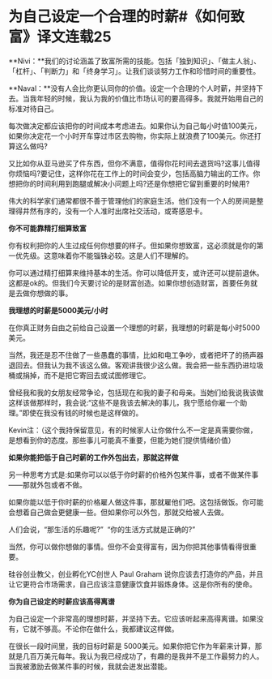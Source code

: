 # 为自己设定一个合理的时薪#《如何致富》译文连载25

**Nivi：**我们的讨论涵盖了致富所需的技能。包括「独到知识」、「做主人翁」、「杠杆」、「判断力」和「终身学习」。让我们谈谈努力工作和珍惜时间的重要性。

**Naval：**没有人会比你更认同你的价值。设定一个合理的个人时薪，并坚持下去。当我年轻的时候，我认为我的价值比市场认可的要高得多。我就开始用自己的标准对待自己。

每次做决定都应该把你的时间成本考虑进去。如果你认为自己每小时值100美元，如果你决定花一个小时开车穿过市区去购物，你实际上就浪费了100美元。你还打算这么做吗?

又比如你从亚马逊买了件东西，但你不满意，值得你花时间去退货吗?这事儿值得你烦恼吗?要记住，这样你花在工作上的时间会变少，包括高脑力输出的工作。你想把你的时间利用到跑腿或解决小问题上吗?还是你想把它留到重要的时候用?

伟大的科学家们通常都很不善于管理他们的家庭生活。他们没有一个人的房间是整理得井然有序的，没有一个人准时出席社交活动，或寄感恩卡。

**你不可能靠精打细算致富**

你有权利把你的人生过成任何你想要的样子。但如果你想致富，这必须就是你的第一优先级。这意味着你不能锱铢必较。这是人们不理解的。

你可以通过精打细算来维持基本的生活。你可以降低开支，或许还可以提前退休。这都是ok的。但我们今天要讨论的是财富创造。如果你想创造财富，首要任务就是去做你想做的事。

**我理想的时薪是5000美元/小时**

在你真正财务自由之前给自己设置一个理想的时薪，我理想的时薪是每小时5000美元。

当然，我还是忍不住做了一些愚蠢的事情，比如和电工争吵，或者把坏了的扬声器退回去。但我认为我不该这么做。客观讲我很少这么做。我会把一些东西扔进垃圾桶或捐掉，而不是把它寄回去或试图修理它。

曾经我和我的女朋友经常争论，包括现在和我的妻子和母亲。当她们给我说我该做这样该做那样时，我会说:“这些不是我该去解决的事儿，我宁愿给你雇一个助理。”即使在我没有钱的时候也是这样做的。

Kevin注：（这个我持保留意见，有的时候家人让你做什么不一定是真需要你做，是想看到你的态度。那些事儿可能真不重要，但能为她们提供情绪价值）

**如果你能把低于自己时薪的工作外包出去，那就这样做**

另一种思考方式是:如果你可以以低于你时薪的价格外包某件事，或者不做某件事——那就外包或者不做。

如果你能以低于你时薪的价格雇人做这件事，那就雇他们吧。这包括做饭。你可能会想着自己做会更健康一些。但如果你可以外包，那就交给被人去做。

人们会说，“那生活的乐趣呢?”  “你的生活方式就是正确的?”

当然，你可以做你想做的事情。但你不会变得富有，因为你把其他事情看得很重要。

硅谷创业教父，创业孵化YC创世人 Paul Graham 说你应该去打造你的产品，并且让它更符合市场需求，自己应该注意健康饮食并锻炼身体。这是你所有的使命。

**你为自己设定的时薪应该高得离谱**

为自己设定一个非常高的理想时薪，并坚持下去。它应该听起来高得离谱。如果没有，它就不够高。不论你在做什么，我都建议这样做。

在很长一段时间里，我的目标时薪是 5000美元。如果你把它作为年薪来计算，那就是几百万美元每年。我认为我已经成功了，有趣的是我并不是工作最努力的人。当我被激励去做某件事的时候，我就会迸发出潜能。